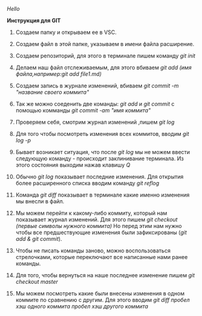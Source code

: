 
*Hello*

**Инструкция для GIT**

1. Создаем папку и открываем ее в VSC.

2. Создаем файл в этой папке, указываем в имени файла расширение.

3. Создаем репозиторий, для этого в терминале пишем команду *git init*

4. Делаем наш файл отслеживаемым, для этого вбиваем *git add (имя файла,например:git add  file1.md)*

5. Создаем запись в журнале изменений, вбиваем *git commit -m "название своего коммита"*

6. Так же можно соеденить две команды: *git add* и *git commit* с помощью комманды *git commit -am "имя коммита"*

7. Проверяем себя, смотрим журнал изменений ,пишем *git log*

8. Для того чтобы посмотреть изменения всех коммитов, вводим *git log -p*

9. Бывает возникает ситуация, что после *git log* мы не можем ввести следующую команду - происходит заклинивание терминала. Из этого состояния выходим нажав клавишу *Q*

10. Обычно *git log* показывает последние изменения. Для открытия более расширенного списка вводим команду *git reflog*

11. Команда *git diff* показывает в терминале какие именно изменения мы внесли в файл.

12. Мы можем перейти к какому-либо коммиту, который нам показывает журнал изменений. Для этого пишем *git checkout (первые символы нужного коммита)* Но перед этим нам нужно чтобы все предшествующие изменения были зафиксированы (*git add & git commit*).

13. Чтобы не писать команды заново, можно воспользоваться стрелочками, которые переключают все написанные нами ранее команды.

14. Для того, чтобы вернуться на наше последнее изменение пишем *git checkout master*

15. Мы можем посмотреть какие были внесены изменения в одном коммите по сравнению с другим. Для этого вводим *git diff пробел хэш одного коммита пробел хэш другого коммита*


